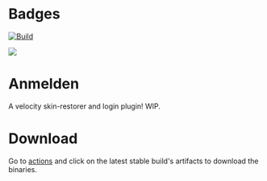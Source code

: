 # Badges
[![Build](https://github.com/InfinityZ25/anmelden/actions/workflows/gradle.yml/badge.svg?branch=main)](https://github.com/InfinityZ25/anmelden/actions/workflows/gradle.yml)

[![](https://deepsource.io/gh/InfinityZ25/anmelden.svg/?label=active+issues&show_trend=true&token=sPX8hy-kn9fAZ45rKxSvBDrb)](https://deepsource.io/gh/InfinityZ25/anmelden/?ref=repository-badge)

# Anmelden
A velocity skin-restorer and login plugin! WIP.

# Download
Go to [actions](https://github.com/InfinityZ25/anmelden/actions/) and click on the latest stable build's artifacts to download the binaries.
